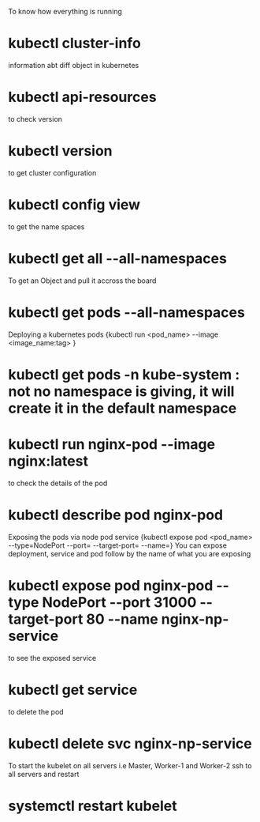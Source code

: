 To know how everything is running
#   kubectl cluster-info
information abt diff object in kubernetes
#   kubectl api-resources
to check version
#    kubectl version
to get cluster configuration 
#    kubectl config view
to get the name spaces
#    kubectl get all --all-namespaces
To get an Object and pull it accross the board
#   kubectl get pods --all-namespaces
Deploying a kubernetes pods {kubectl run <pod_name> --image <image_name:tag> }
#  kubectl get pods -n kube-system     : not no namespace is giving, it will create it in the default namespace
#     kubectl run nginx-pod --image nginx:latest
to check the details of the pod
#   kubectl describe pod nginx-pod
Exposing the pods via node pod service    {kubectl expose pod <pod_name>  --type=NodePort --port= --target-port= --name=}
You can expose deployment, service and pod follow by the name of what you are exposing
#    kubectl expose pod nginx-pod  --type NodePort --port 31000 --target-port 80 --name nginx-np-service
to see the exposed service
#   kubectl get service

to delete the pod
#   kubectl delete svc nginx-np-service

To start the kubelet on all servers i.e Master, Worker-1 and Worker-2 
ssh to all servers and restart 
#        systemctl restart kubelet



